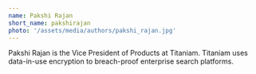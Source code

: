 ```yaml
---
name: Pakshi Rajan
short_name: pakshirajan
photo: '/assets/media/authors/pakshi_rajan.jpg'
---
```


Pakshi Rajan is the Vice President of Products at Titaniam. Titaniam uses data-in-use encryption to breach-proof enterprise search platforms.
